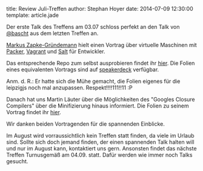 title: Review Juli-Treffen
author: Stephan Hoyer
date: 2014-07-09 12:30:00
template: article.jade

Der erste Talk des Treffens am 03.07 schloss perfekt an den Talk von
[@bascht](https://twitter.com/bascht) aus dem letzten Treffen an.

[Markus Zapke-Gründemann](http://www.keimlink.de/) hielt einen Vortrag
über virtuelle Maschinen mit [Packer](http://www.packer.io/),
[Vagrant](http://www.vagrantup.com/) und
[Salt](http://www.saltstack.com/community/) für Entwickler. 

Das entsprechende Repo zum selbst ausprobieren findet ihr
[hier](https://bitbucket.org/keimlink/pvs-example). Die Folien eines
equivalenten Vortrags sind auf
[speakerdeck](https://speakerdeck.com/keimlink/virtuelle-maschinen-mit-packer-vagrant-und-salt-bauen)
verfügbar.

Anm. d. R.: Er hatte sich die Mühe gemacht, die Folien eigenes für die leipzigjs
noch mal anzupassen. Respekt!!!!111!!11 :P

Danach hat uns Martin Läuter über die Möglichkeiten des "Googles Closure Compilers"
über die Minifizierung hinaus informiert. Die Folien zu seinem Vortrag findet
ihr [hier](http://www.laeuter.de/martin/jstalk/jstalk.html#1).

Wir danken beiden Vortragenden für die spannenden Einblicke.

Im August wird vorraussichtlich kein Treffen statt finden, da viele im Urlaub
sind. Sollte sich doch jemand finden, der einen spannenden Talk halten will und
nur im August kann, kontaktiert uns gern. Ansonsten findet das nächste Treffen
Turnusgemäß am 04.09. statt. Dafür werden wie immer noch Talks gesucht.
